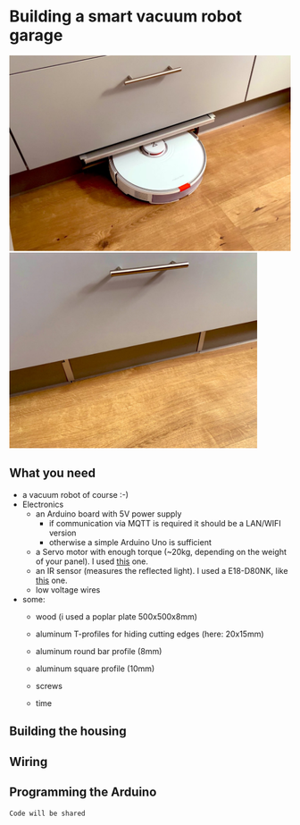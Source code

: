 # Building a smart vacuum robot garage 
<img src="/images/entering_robot.jpg" height=350> <img src="/images/parked_robot.jpg" height=350>

## What you need
- a vacuum robot of course :-)
- Electronics
  - an Arduino board with 5V power supply 
    - if communication via MQTT is required it should be a LAN/WIFI version
    - otherwise a simple Arduino Uno is sufficient
  - a Servo motor with enough torque (~20kg, depending on the weight of your panel). I used <a href="https://www.amazon.de/dp/B07KSCFNDK" target="_blank">this</a> one.
  - an IR sensor (measures the reflected light). I used a E18-D80NK, like <a href="https://www.amazon.de/dp/B07DKGGHCD" target="_blank">this</a> one.
  - low voltage wires
- some: 
  - wood (i used a poplar plate 500x500x8mm)
  - aluminum T-profiles for hiding cutting edges (here: 20x15mm)
  - aluminum round bar profile (8mm)
  - aluminum square profile (10mm)
  
  - screws
  - time
## Building the housing
## Wiring
## Programming the Arduino
```cpp
Code will be shared
```
